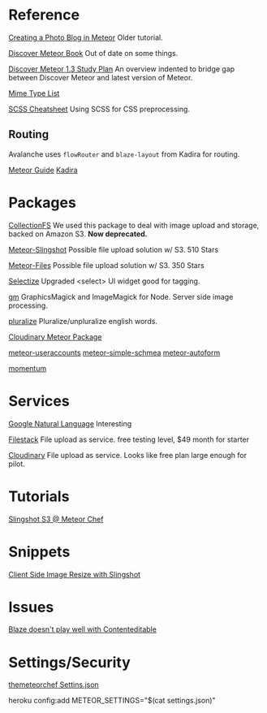 # Reference

[Creating a Photo Blog in Meteor](http://experimentsinmeteor.com/photo-blog-part-1/) Older tutorial.

[Discover Meteor Book](https://book.discovermeteor.com/) Out of date on some things.

[Discover Meteor 1.3 Study Plan](https://www.discovermeteor.com/blog/study-plan-meteor-1-3/)
An overview indented to bridge gap between Discover Meteor and latest version of Meteor.

[Mime Type List](https://www.sitepoint.com/web-foundations/mime-types-complete-list/)

[SCSS Cheatsheet](https://sass-cheatsheet.brunoscopelliti.com/) Using SCSS for CSS preprocessing.

## Routing
Avalanche uses `flowRouter` and `blaze-layout` from Kadira for routing.

[Meteor Guide](https://guide.meteor.com/routing.html)
[Kadira](https://kadira.io/academy/meteor-routing-guide/content/rendering-blaze-templates)

# Packages
[CollectionFS](https://github.com/CollectionFS/Meteor-CollectionFS) We used this package to deal with image upload and storage, backed on Amazon S3. **Now deprecated.**

[Meteor-Slingshot](https://github.com/CulturalMe/meteor-slingshot) Possible file upload solution w/ S3. 510 Stars

[Meteor-Files](https://github.com/VeliovGroup/Meteor-Files) Possible file upload solution w/ S3. 350 Stars

[Selectize](https://github.com/selectize/selectize.js) Upgraded &lt;select&gt; UI widget good for tagging.

[gm](https://github.com/aheckmann/gm) GraphicsMagick and ImageMagick for Node. Server side image processing.

[pluralize](https://github.com/blakeembrey/pluralize) Pluralize/unpluralize english words.

[Cloudinary Meteor Package](https://atmospherejs.com/lepozepo/cloudinary)

[meteor-useraccounts](https://github.com/meteor-useraccounts/core/blob/master/Guide.md)
[meteor-simple-schmea](https://github.com/aldeed/meteor-simple-schema#allowedvalues)
[meteor-autoform](https://github.com/aldeed/meteor-autoform#afquickfield)

[momentum](https://atmospherejs.com/percolate/momentum)


# Services

[Google Natural Language](https://cloud.google.com/natural-language/) Interesting

[Filestack](https://www.filestack.com/) File upload as service. free testing level, $49 month for starter

[Cloudinary](http://cloudinary.com/) File upload as service. Looks like free plan large enough for pilot.


# Tutorials

[Slingshot S3 @ Meteor Chef](https://themeteorchef.com/recipes/uploading-files-to-amazon-s3/)

# Snippets

[Client Side Image Resize with Slingshot](http://stackoverflow.com/questions/28515789/resize-and-save-files-to-s3-in-meteor)


# Issues
[Blaze doesn't play well with Contenteditable](https://github.com/meteor/meteor/issues/1964)


# Settings/Security
[themeteorchef Settins.json](https://themeteorchef.com/snippets/making-use-of-settings-json/)

heroku config:add METEOR_SETTINGS="$(cat settings.json)"
